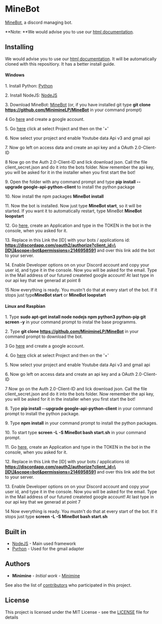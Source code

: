 # MineBot

[MineBot](github.com/MinimineLP/MineBot),
a discord managing bot.

**Note: **We would advise you to use our [html documentation](Docs).

## Installing

We would advise you to use our [html documentation](Docs). It will be automatically cloned with this repositiory. It has a better install guide.

#### Windows

1\. Install Python: [Python](https://www.python.org/downloads/)

2\. Install NodeJS: [NodeJS](https://nodejs.org/en/)

3\. Download MineBot: [MineBot](https://github.com/MinimineLP/MineBot) (or, if you have installed git type **git clone https://github.com/MinimineLP/MineBot** in your command prompt)

4 Go [here](https://accounts.google.com/signup/v2/webcreateaccount?hl=en-GB&flowName=GlifWebSignIn&flowEntry=SignUp) and create a google account.

5\. Go [here](https://console.developers.google.com/apis) click at select Project and then on the '+'

6\. Now select your project and enable Youtube data Api v3 and gmail api

7\. Now go left on access data and create an api key and a OAuth 2.0-Client-ID

8 Now go on the Auth 2.0-Client-ID and lick download json. Call the file client_secret.json and do it into the bots folder. Now remember the api key, you will be asked for it in the installer when you first start the bot!

9\. Open the folder with any command prompt and type **pip install --upgrade google-api-python-client** to install the python package

10\. Now install the npm packages **MineBot install**

11\. Now the bot is installed. Now just type **MineBot start**, so it will be started. If you want it to automatically restart, type MineBot **MineBot loopstart**

12\. Go [here](https://discordapp.com/developers/applications/me), create an Application and type in the TOKEN in the bot in the console, when you asked for it.

13\. Replace in this Link the \[ID\] with your bots / applications id: **https://discordapp.com/oauth2/authorize?client_id=\[ID\]&scope=bot&permissions=2146958591** and over this link add the bot to your server.

14\. Enable Developer options on on your Discord account and copy your user id, and type it in the console. Now you will be asked for the email. Type in the Mail address of our futured createted google account! At last type in our api key that we generad at point 8

15 Now everything is ready. You mustn't do that at every start of the bot. If it stops just type**MineBot start** or **MineBot loopstart**





#### Linux and Raspbian

1\. Type **sudo apt-get install node nodejs npm python3 python-pip git screen -y** in your command prompt to instal the base programms.

2\. Type **git clone https://github.com/MinimineLP/MineBot** in your command prompt to download the bot.

3 Go [here](https://accounts.google.com/signup/v2/webcreateaccount?hl=en-GB&flowName=GlifWebSignIn&flowEntry=SignUp) and create a google account.

4\. Go [here](https://console.developers.google.com/apis) click at select Project and then on the '+'

5\. Now select your project and enable Youtube data Api v3 and gmail api

6\. Now go left on access data and create an api key and a OAuth 2.0-Client-ID

7 Now go on the Auth 2.0-Client-ID and lick download json. Call the file client_secret.json and do it into the bots folder. Now remember the api key, you will be asked for it in the installer when you first start the bot!

8\. Type **pip install --upgrade google-api-python-client** in your command prompt to install the python package.

9\. Type **npm install** in your command prompt to install the python packages.

10\. To start type **screen -L -S MineBot bash start.sh** in your command prompt.

11\. Go [here](https://discordapp.com/developers/applications/me), create an Application and type in the TOKEN in the bot in the console, when you asked for it.

12\. Replace in this Link the \[ID\] with your bots / applications id: **https://discordapp.com/oauth2/authorize?client_id=\[ID\]&scope=bot&permissions=2146958591** and over this link add the bot to your server.

13\. Enable Developer options on on your Discord account and copy your user id, and type it in the console. Now you will be asked for the email. Type in the Mail address of our futured createted google account! At last type in our api key that we generad at point 7

14 Now everything is ready. You mustn't do that at every start of the bot. If it stops just type **screen -L -S MineBot bash start.sh**

## Built in

* [NodeJS](https://nodejs.org/en/) - Main used framework
* [Pyrhon](https://www.python.org/) - Used for the gmail adapter

## Authors

* **Minimine** - *Initial work* - [Minimine](https://github.com/MinimineLP)

See also the list of [contributors](https://github.com/your/project/contributors) who participated in this project.

## License

This project is licensed under the MIT License - see the [LICENSE](LICENSE) file for details
